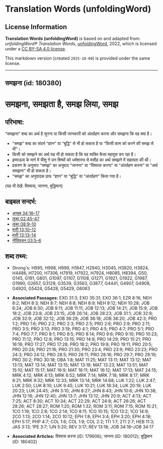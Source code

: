 # Translation Words (unfoldingWord)

## License Information

**Translation Words (unfoldingWord)** is based on and adapted from: _unfoldingWord® Translation Words_, [unfoldingWord](https://unfoldingword.org/utw), 2022, which is licensed under a [CC BY-SA 4.0 license](https://creativecommons.org/licenses/by-sa/4.0/legalcode.en).

This markdown version (created `2025-10-09`) is provided under the same license.



--------------------------------

## समझना (id: 180380)

समझना, समझता है, समझ लिया, समझ
==============================

परिभाषा:
--------

“समझना” शब्द का अर्थ है सुनना या किसी जानकारी को अंतर्ग्रहण करना और समझना कि वह क्या है।

* “समझ” शब्द का संदर्भ “ज्ञान” या “बुद्धि” से भी हो सकता है या “किसी काम को करने की समझ से भी”।
* किसी को समझने का अर्थ यह भी हो सकता है कि वह व्यक्ति कैसा महसूस कर रहा है।
* इम्माऊस के मार्ग में यीशु ने उन शिष्यों को धर्मशास्त्र से मसीह का अर्थ समझने में सहायता की थी।
* प्रकरण के अनुसार “समझ” का अनुवाद “जानना” या “विश्वास करना” या “अंतर्ग्रहण करना” या “अर्थ समझना” भी हो सकता है।
* “समझ” का अनुवादक प्रायः “ज्ञान” या “बुद्धि” या “अंतर्ग्रहण” किया गया है।

(यह भी देखें: विश्वास, जानना, बुद्धिमान)

बाइबल सन्दर्भ:
--------------

* [अय्यूब 34:16–17](https://ref.ly/Job34:16-Job34:17)
* [लूका 02:45–47](https://ref.ly/Luke2:45-Luke2:47)
* [लूका 08:9–10](https://ref.ly/Luke8:9-Luke8:10)
* [मत्ती 13:10–12](https://ref.ly/Matt13:10-Matt13:12)
* [मत्ती 13:13–14](https://ref.ly/Matt13:13-Matt13:14)
* [नीतिवचन 03:5–6](https://ref.ly/Prov3:5-Prov3:6)

शब्द तथ्य:
----------

* Strong's: H995, H998, H999, H1847, H2940, H3045, H3820, H3824, H4486, H7200, H7306, H7919, H7922, H7924, H8085, H8394, G50, G145, G191, G801, G1097, G1107, G1108, G1271, G1921, G1922, G1987, G1990, G2657, G3129, G3539, G3563, G3877, G4441, G4907, G4908, G4920, G5424, G5428, G5429, G6063

* **Associated Passages:** EXO 31:3; EXO 35:31; EXO 36:1; EZR 8:16; NEH 8:2; NEH 8:3; NEH 8:7; NEH 8:8; NEH 8:9; NEH 8:12; NEH 10:28; JOB 6:24; JOB 6:30; JOB 9:11; JOB 11:11; JOB 12:13; JOB 14:21; JOB 15:9; JOB 18:2; JOB 23:8; JOB 23:15; JOB 26:14; JOB 28:23; JOB 31:1; JOB 32:8; JOB 32:9; JOB 32:12; JOB 36:29; JOB 38:18; JOB 38:20; JOB 42:3; PRO 1:2; PRO 1:6; PRO 2:2; PRO 2:3; PRO 2:5; PRO 2:6; PRO 2:9; PRO 2:11; PRO 3:5; PRO 3:13; PRO 3:19; PRO 4:1; PRO 4:5; PRO 4:7; PRO 5:1; PRO 7:4; PRO 7:7; PRO 8:1; PRO 8:5; PRO 8:14; PRO 9:6; PRO 9:10; PRO 10:23; PRO 11:12; PRO 12:8; PRO 13:15; PRO 14:8; PRO 14:29; PRO 15:21; PRO 16:16; PRO 17:27; PRO 17:28; PRO 18:2; PRO 19:8; PRO 19:11; PRO 20:5; PRO 20:24; PRO 21:16; PRO 21:30; PRO 23:4; PRO 23:9; PRO 23:23; PRO 24:3; PRO 24:12; PRO 28:5; PRO 28:11; PRO 28:16; PRO 29:7; PRO 29:19; PRO 30:2; PRO 30:18; OBA 1:8; MAT 11:25; MAT 13:11; MAT 13:12; MAT 13:13; MAT 13:14; MAT 13:15; MAT 13:19; MAT 13:23; MAT 13:51; MAT 15:10; MAT 15:17; MAT 16:9; MAT 16:11; MAT 16:12; MAT 17:13; MAT 24:15; MRK 4:12; MRK 4:13; MRK 6:52; MRK 7:14; MRK 7:18; MRK 8:17; MRK 8:21; MRK 9:32; MRK 12:33; MRK 13:14; MRK 14:68; LUK 1:22; LUK 2:47; LUK 2:50; LUK 8:10; LUK 9:45; LUK 10:21; LUK 18:34; LUK 20:19; LUK 20:23; LUK 24:45; JHN 3:10; JHN 8:27; JHN 8:43; JHN 10:6; JHN 10:38; JHN 12:16; JHN 12:40; JHN 13:7; JHN 13:12; JHN 20:9; ACT 4:13; ACT 7:25; ACT 8:30; ACT 10:34; ACT 22:29; ACT 24:8; ACT 26:26; ACT 28:26; ACT 28:27; ROM 1:20; ROM 1:32; ROM 3:11; ROM 7:15; ROM 15:21; 1CO 1:19; 1CO 2:8; 1CO 2:14; 1CO 8:11; 1CO 10:15; 1CO 13:2; 1CO 14:9; 2CO 1:13; 2CO 1:14; 2CO 10:12; EPH 1:8; EPH 3:4; EPH 3:20; EPH 4:18; EPH 5:17; PHP 4:7; COL 1:6; COL 1:9; COL 2:2; 1TI 1:7; 2TI 2:7; HEB 11:3; JAS 3:13; 1PE 3:7; 1JN 5:20; REV 3:17; REV 13:18; JOB 34:16–JOB 34:17
* **Associated Articles:** विश्वास करना (ID: 179606); जानना (ID: 180012); बुद्धिमान (ID: 180402)

